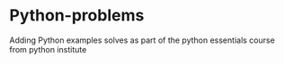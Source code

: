# Python-problems
Adding Python examples solves as part of the python essentials course from python institute
